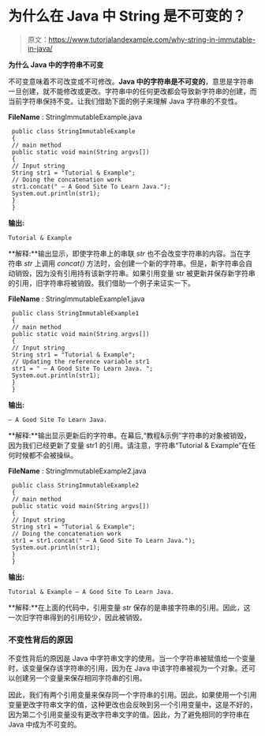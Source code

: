 # 为什么在 Java 中 String 是不可变的？

> 原文：<https://www.tutorialandexample.com/why-string-in-immutable-in-java/>

**为什么 Java 中的字符串不可变**

不可变意味着不可改变或不可修改。**Java 中的字符串是不可变的**，意思是字符串一旦创建，就不能修改或更改。字符串中的任何更改都会导致新字符串的创建，而当前字符串保持不变。让我们借助下面的例子来理解 Java 字符串的不变性。

**FileName** : StringImmutableExample.java

```
 public class StringImmutableExample
 { 
 // main method
 public static void main(String argvs[])
 {
 // Input string
 String str1 = "Tutorial & Example";
 // Doing the concatenation work
 str1.concat(" – A Good Site To Learn Java.");
 System.out.println(str1);
 }
 } 
```

**输出:**

```
Tutorial & Example
```

**解释:**输出显示，即使字符串上的串联 *str* 也不会改变字符串的内容。当在字符串 *str* 上调用 *concat()* 方法时，会创建一个新的字符串。但是，新字符串会自动销毁，因为没有引用持有该新字符串。如果引用变量 str 被更新并保存新字符串的引用，旧字符串将被销毁。我们借助一个例子来证实一下。

**FileName** : StringImmutableExample1.java

```
 public class StringImmutableExample1
 { 
 // main method
 public static void main(String argvs[])
 {
 // Input string
 String str1 = "Tutorial & Example";
 // Updating the reference variable str1
 str1 = " – A Good Site To Learn Java. ";
 System.out.println(str1);
 }
 } 
```

**输出:**

```
– A Good Site To Learn Java.
```

**解释:**输出显示更新后的字符串。在幕后,“教程&示例”字符串的对象被销毁，因为我们已经更新了变量 str1 的引用。请注意，字符串“Tutorial & Example”在任何时候都不会被操纵。

**FileName** : StringImmutableExample2.java

```
 public class StringImmutableExample2
 { 
 // main method
 public static void main(String argvs[])
 {
 // Input string
 String str1 = "Tutorial & Example";
 // Doing the concatenation work
 str1 = str1.concat(" – A Good Site To Learn Java.");
 System.out.println(str1);
 }
 } 
```

**输出:**

```
Tutorial & Example – A Good Site To Learn Java.
```

**解释:**在上面的代码中，引用变量 *str* 保存的是串接字符串的引用。因此，这一次旧字符串得到的引用较少，因此被销毁。

### 不变性背后的原因

不变性背后的原因是 Java 中字符串文字的使用。当一个字符串被赋值给一个变量时，该变量保存该字符串的引用，因为在 Java 中该字符串被视为一个对象。还可以创建另一个变量来保存相同字符串的引用。

因此，我们有两个引用变量来保存同一个字符串的引用。因此，如果使用一个引用变量更改字符串文字的值，这种更改也会反映到另一个引用变量中，这是不好的，因为第二个引用变量没有更改字符串文字的值。因此，为了避免相同的字符串在 Java 中成为不可变的。